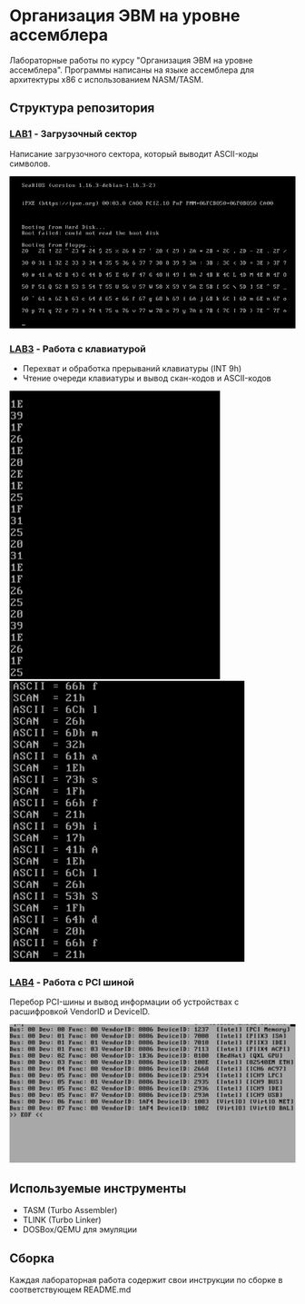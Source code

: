 # Организация ЭВМ на уровне ассемблера

Лабораторные работы по курсу "Организация ЭВМ на уровне ассемблера". Программы написаны на языке ассемблера для архитектуры x86 с использованием NASM/TASM.

## Структура репозитория

### [LAB1](./LAB1) - Загрузочный сектор
Написание загрузочного сектора, который выводит ASCII-коды символов.

![Lab 1 Demo](/images/1.png)

### [LAB3](./LAB3) - Работа с клавиатурой
- Перехват и обработка прерываний клавиатуры (INT 9h)
- Чтение очереди клавиатуры и вывод скан-кодов и ASCII-кодов

![Lab 31 Demo](/images/31.png)
![Lab 31 Demo](/images/32.png)

### [LAB4](./LAB4) - Работа с PCI шиной
Перебор PCI-шины и вывод информации об устройствах с расшифровкой VendorID и DeviceID.

![Lab 4 Demo](/images/42.png)

## Используемые инструменты
- TASM (Turbo Assembler)
- TLINK (Turbo Linker)
- DOSBox/QEMU для эмуляции

## Сборка
Каждая лабораторная работа содержит свои инструкции по сборке в соответствующем README.md
